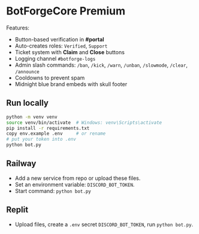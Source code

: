 # BotForgeCore Premium

Features:
- Button-based verification in **#portal**
- Auto-creates roles: `Verified`, `Support`
- Ticket system with **Claim** and **Close** buttons
- Logging channel `#botforge-logs`
- Admin slash commands: `/ban`, `/kick`, `/warn`, `/unban`, `/slowmode`, `/clear`, `/announce`
- Cooldowns to prevent spam
- Midnight blue brand embeds with skull footer

## Run locally
```bash
python -m venv venv
source venv/bin/activate  # Windows: venv\Scripts\activate
pip install -r requirements.txt
copy env.example .env     # or rename
# put your token into .env
python bot.py
```

## Railway
- Add a new service from repo or upload these files.
- Set an environment variable: `DISCORD_BOT_TOKEN`.
- Start command: `python bot.py`

## Replit
- Upload files, create a `.env` secret `DISCORD_BOT_TOKEN`, run `python bot.py`.
